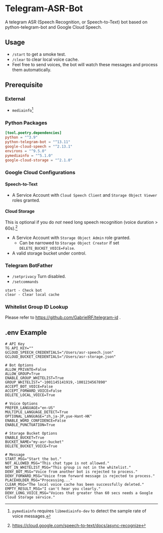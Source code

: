 # Telegram-ASR-Bot
A telegram ASR (Speech Recognition, or Speech-to-Text) bot based on python-telegram-bot and Google Cloud Speech.

## Usage
- `/start` to get a smoke test.
- `/clear` to clear local voice cache.
- Feel free to send voices, the bot will watch these messages and process them automatically.

## Prerequisite
### External
- `mediainfo`[^1]

### Python Packages
```toml
[tool.poetry.dependencies]
python = "^3.9"
python-telegram-bot = "^13.11"
google-cloud-speech = "^2.13.1"
environs = "^9.5.0"
pymediainfo = "^5.1.0"
google-cloud-storage = "^2.1.0"
```

### Google Cloud Configurations
#### Speech-to-Text
- A Service Account with `Cloud Speech Client` and `Storage Object Viewer` roles granted.
#### Cloud Storage
This is optional if you do _not_ need long speech recognition (voice duration > 60s).[^2]
- A Service Account with `Storage Object Admin` role granted.
  - Can be narrowed to `Storage Object Creator` if set `DELETE_BUCKET_VOICE=False`.
- A valid storage bucket under control.

### Telegram BotFather
- `/setprivacy` Turn disabled.
- `/setcommands`
```
start - Check bot
clear - Clear local cache
```

### Whitelist Group ID Lookup
Please refer to https://github.com/GabrielRF/telegram-id .

## .env Example
```env
# API Key
TG_API_KEY=""
GCLOUD_SPEECH_CREDENTIALS="/Users/asr-speech.json"
GCLOUD_BUCKET_CREDENTIALS="/Users/asr-storage.json"

# Bot Options
ALLOW_PRIVATE=False
ALLOW_GROUP=True
ENABLE_GROUP_WHITELIST=True
GROUP_WHITELIST="-1001145141919,-1001234567890"
ACCEPT_BOT_VOICE=False
ACCEPT_FORWARD_VOICE=False
DELETE_LOCAL_VOICE=True

# Voice Options
PREFER_LANGUAGE="en-US"
MULTIPLE_LANGUAGE_DETECT=True
OPTIONAL_LANGUAGE="zh,ja-JP,yue-Hant-HK"
ENABLE_WORD_CONFIDENCE=False
ENABLE_PUNCTUATION=True

# Storage Bucket Options
ENABLE_BUCKET=True
BUCKET_NAME="my-asr-bucket"
DELETE_BUCKET_VOICE=True

# Message
START_MSG="Start the bot."
NOT_ALLOWED_MSG="This chat type is not allowed."
NOT_IN_WHITELIST_MSG="This group is not in the whitelist."
DENY_BOT_MSG="Voice from another bot is rejected to process."
DENY_FORWARD_MSG="Voice from forward message is rejected to process."
PLACEHOLDER_MSG="Processing..."
CLEAR_MSG="The local voice cache has been successfully deleted."
EMPTY_RESULT_MSG="I can't hear you clearly."
DENY_LONG_VOICE_MSG="Voices that greater than 60 secs needs a Google Cloud Storage service."
```

[^1]: `pymediainfo` requires `libmediainfo-dev` to detect the sample rate of voice messages.
[^2]: https://cloud.google.com/speech-to-text/docs/async-recognize
